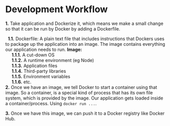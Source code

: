 # Development Workflow


**1.** Take application and Dockerize it, which means we make a small change so that it can be run by Docker by adding a Dockerfile. <br>

 &nbsp;&nbsp;**1.1.** Dockerfile: A plain text file that includes instructions that Dockers uses to package up the application into an image. The image contains everything our application needs to run. **Image:**<br>
		&nbsp;&nbsp;&nbsp;&nbsp; **1.1.1.** A cut-down OS<br>
		&nbsp;&nbsp;&nbsp;&nbsp; **1.1.2.** A runtime environment (eg Node)<br>
		&nbsp;&nbsp;&nbsp;&nbsp; **1.1.3.** Application files<br>
		&nbsp;&nbsp;&nbsp;&nbsp; **1.1.4.** Third-party libraries<br>
		&nbsp;&nbsp;&nbsp;&nbsp; **1.1.5.** Environment variables<br>
		&nbsp;&nbsp;&nbsp;&nbsp; **1.1.6.** etc.<br>
**2.** Once we have an image, we tell Docker to start a container using that image. So a container, is a special kind of process that has its own file system, which is provided by the image. Our application gets loaded inside a container/process. Using `docker run ...`.<br>

**3.** Once we have this image, we can push it to a Docker registry like Docker Hub. 




